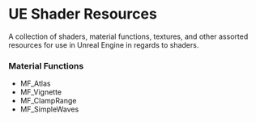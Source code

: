 # UE Shader Resources
A collection of shaders, material functions, textures, and other assorted resources for use in Unreal Engine in regards to shaders.
### Material Functions
* MF_Atlas
* MF_Vignette
* MF_ClampRange
* MF_SimpleWaves
